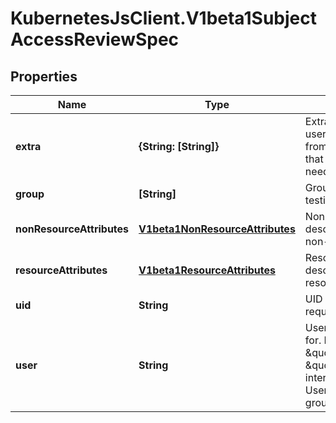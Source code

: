 # KubernetesJsClient.V1beta1SubjectAccessReviewSpec

## Properties
Name | Type | Description | Notes
------------ | ------------- | ------------- | -------------
**extra** | **{String: [String]}** | Extra corresponds to the user.Info.GetExtra() method from the authenticator.  Since that is input to the authorizer it needs a reflection here. | [optional] 
**group** | **[String]** | Groups is the groups you&#39;re testing for. | [optional] 
**nonResourceAttributes** | [**V1beta1NonResourceAttributes**](V1beta1NonResourceAttributes.md) | NonResourceAttributes describes information for a non-resource access request | [optional] 
**resourceAttributes** | [**V1beta1ResourceAttributes**](V1beta1ResourceAttributes.md) | ResourceAuthorizationAttributes describes information for a resource access request | [optional] 
**uid** | **String** | UID information about the requesting user. | [optional] 
**user** | **String** | User is the user you&#39;re testing for. If you specify \&quot;User\&quot; but not \&quot;Group\&quot;, then is it interpreted as \&quot;What if User were not a member of any groups | [optional] 


